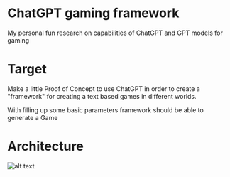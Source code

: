 # ChatGPT gaming framework

My personal fun research on capabilities of ChatGPT and GPT models for gaming


# Target

Make a little Proof of Concept to use ChatGPT in order to create a "framework" for creating a text based games in different worlds.

With filling up some basic parameters framework should be able to generate a Game

# Architecture

![alt text](https://github.com/Razikus/chagpt-gaming-framework/blob/[branch]/image.jpg?raw=true)
